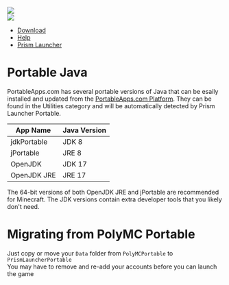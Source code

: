 [![][release-badge]][download]\
[![][prism-badge]][prism launcher]

- [Download]
- [Help]
- [Prism Launcher]

# Portable Java

PortableApps.com has several portable versions of Java that can be esaily
installed and updated from the [PortableApps.com Platform](https://portableapps.com/download).
They can be found in the Utilities category and will be automatically detected by Prism Launcher Portable.

App Name    | Java Version
----------- | ------------
jdkPortable | JDK 8
jPortable   | JRE 8
OpenJDK     | JDK 17
OpenJDK JRE | JRE 17

The 64-bit versions of both OpenJDK JRE and jPortable are recommended for Minecraft.
The JDK versions contain extra developer tools that you likely don't need.

# Migrating from PolyMC Portable

Just copy or move your `Data` folder from `PolyMCPortable` to `PrismLauncherPortable` \
You may have to remove and re-add your accounts before you can launch the game

[download]: https://github.com/FayneAldan/PrismLauncherPortable/releases/latest
[help]: https://faynealdan.github.io/PrismLauncherPortable/PrismLauncherPortable/help.html
[prism launcher]: https://prismlauncher.org/
[release-badge]: https://img.shields.io/github/v/release/FayneAldan/PrismLauncherPortable?label=Prism+Launcher+Portable&style=for-the-badge
[prism-badge]: https://img.shields.io/github/v/release/PrismLauncher/PrismLauncher?label=Prism+Launcher&style=for-the-badge
